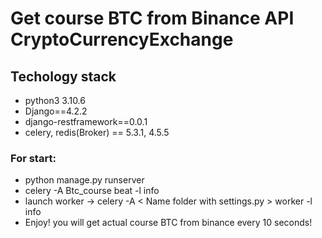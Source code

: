 # Get course BTC from Binance API CryptoCurrencyExchange 


## Techology stack
- python3 3.10.6
- Django==4.2.2
- django-restframework==0.0.1
- celery, redis(Broker) == 5.3.1, 4.5.5 



### For start:
- python manage.py runserver
- celery -A Btc_course beat -l info
- launch worker -> celery -A < Name folder with settings.py > worker -l info
- Enjoy! you will get actual course BTC from binance every 10 seconds!
